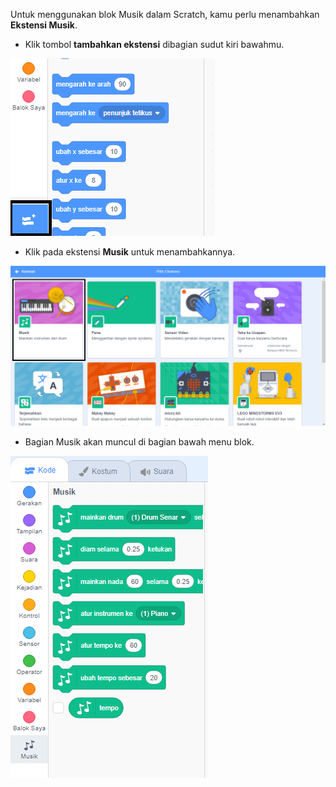 Untuk menggunakan blok Musik dalam Scratch, kamu perlu menambahkan **Ekstensi Musik**.

+ Klik tombol **tambahkan ekstensi** dibagian sudut kiri bawahmu.

![tambahkan tombol ekstensi yang disorot](images/add-extension-annotated.png)

+ Klik pada ekstensi **Musik** untuk menambahkannya.

![ekstensi musik tersorot](images/click-music-annotated.png)

+ Bagian Musik akan muncul di bagian bawah menu blok.

![blok ekstensi musik](images/music-extension-blocks.png)
